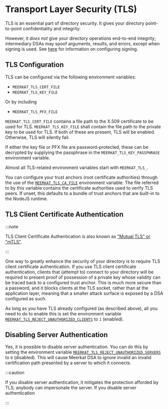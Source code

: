 # Transport Layer Security (TLS)

TLS is an essential part of directory security. It gives your directory
point-to-point confidentiality and integrity.

However, it _does not_ give your directory operations end-to-end integrity;
intermediary DSAs may spoof arguments, results, and errors, except when signing
is used. See [here](./signing.md) for information on configuring signing.

## TLS Configuration

TLS can be configured via the following environment variables:

- `MEERKAT_TLS_CERT_FILE`
- `MEERKAT_TLS_KEY_FILE`

Or by including

- `MEERKAT_TLS_PFX_FILE`

`MEERKAT_TLS_CERT_FILE` contains a file path to the X.509 certificate to be
used for TLS. `MEERKAT_TLS_KEY_FILE` shall contain the file path to the
private key to be used for TLS. If both of these are present, TLS will be
enabled. Otherwise, TLS will silently fail.

If either the key file or PFX file are password-protected, these can be
decrypted by supplying the passphrase in the `MEERKAT_TLS_KEY_PASSPHRASE`
environment variable.

Almost all TLS-related environment variables start with `MEERKAT_TLS_`.

You can configure your trust anchors (root certificate authorities) through the
use of the [`MEERKAT_TLS_CA_FILE`](./env#meerkattlscafile) environment variable.
The file referred to by this variable contains the certificate authorities used
to verify TLS peers. If unset, this defaults to a bundle of trust anchors that
are built-in to the NodeJS runtime.

## TLS Client Certificate Authentication

:::note

TLS Client Certificate Authentication is also known as
["Mutual TLS" or "mTLS"](https://en.wikipedia.org/wiki/Mutual_authentication#mTLS).

:::

One way to greatly enhance the security of your directory is to require TLS
client certificate authentication. If you use TLS client certificate
authentication, clients that (attempt to) connect to your directory will be
required to present proof of possession of a private key whose validity can be
traced back to a configured trust anchor. This is much more secure than a
password, and it blocks clients at the TLS socket, rather than at the
application layer, meaning that a smaller attack surface is exposed by a DSA
configured as such.

As long as you have TLS already configured (as described above), all you need to
do to enable this is set the environment variable
[`MEERKAT_TLS_REJECT_UNAUTHORIZED_CLIENTS`](./env.md#meerkattlsrejectunauthorizedclients)
to `1` (enabled).

## Disabling Server Authentication

Yes, it is possible to disable server authentication. You can do this by setting
the environment variable
[`MEERKAT_TLS_REJECT_UNAUTHORIZED_SERVERS`](./env.md#meerkattlsrejectunauthorizedclients)
to `0` (disabled). This will cause Meerkat DSA to ignore invalid an invalid
certification path presented by a server to which it connects.

:::caution

If you disable server authentication, it mitigates the protection afforded by
TLS; anybody can impersonate the server. If you disable server authentication

:::